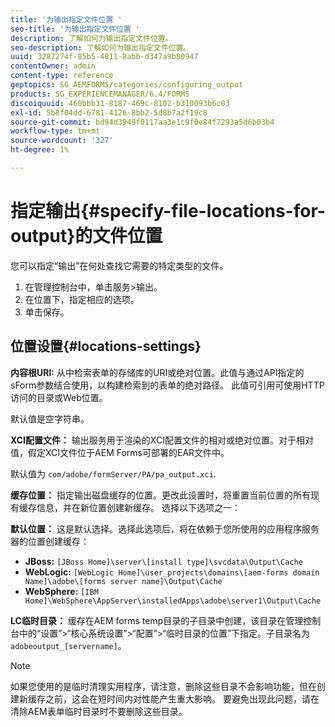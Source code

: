 ```yaml
---
title: '为输出指定文件位置 '
seo-title: '为输出指定文件位置 '
description: 了解如何为输出指定文件位置。
seo-description: 了解如何为输出指定文件位置。
uuid: 3287274f-85b5-4811-8abb-d347a9b80947
contentOwner: admin
content-type: reference
geptopics: SG_AEMFORMS/categories/configuring_output
products: SG_EXPERIENCEMANAGER/6.4/FORMS
discoiquuid: 460bbb31-8187-469c-8102-b310093b6c03
exl-id: 5b8f04dd-6781-4126-8bb2-5d8b7a2f19c8
source-git-commit: bd94d3949f0117aa3e1c9f0e84f7293a5d6b03b4
workflow-type: tm+mt
source-wordcount: '327'
ht-degree: 1%

---
```


# 指定输出{#specify-file-locations-for-output}的文件位置

您可以指定“输出”在何处查找它需要的特定类型的文件。

1. 在管理控制台中，单击服务>输出。
1. 在位置下，指定相应的选项。
1. 单击保存。

## 位置设置{#locations-settings}

**内容根URI:** 从中检索表单的存储库的URI或绝对位置。此值与通过API指定的sForm参数结合使用，以构建检索到的表单的绝对路径。 此值可引用可使用HTTP访问的目录或Web位置。

默认值是空字符串。

**XCI配置文件：** 输出服务用于渲染的XCI配置文件的相对或绝对位置。对于相对值，假定XCI文件位于AEM Forms可部署的EAR文件中。

默认值为 `com/adobe/formServer/PA/pa_output.xci`.

**缓存位置：** 指定输出磁盘缓存的位置。更改此设置时，将重置当前位置的所有现有缓存信息，并在新位置创建新缓存。 选择以下选项之一：

**默认位置：** 这是默认选择。选择此选项后，将在依赖于您所使用的应用程序服务器的位置创建缓存：

* **JBoss:** `[JBoss Home]\server\[install type]\svcdata\Output\Cache`
* **WebLogic:** `[WebLogic Home]\user_projects\domains\[aem-forms domain Name]\adobe\[forms server name]\Output\Cache`
* **WebSphere:** `[IBM Home]\WebSphere\AppServer\installedApps\adobe\server1\Output\Cache`

**LC临时目录：** 缓存在AEM forms temp目录的子目录中创建，该目录在管理控制台中的“设置”>“核心系统设置”>“配置”>“临时目录的位置”下指定。子目录名为`adobeoutput_[servername]`。

>[!NOTE]
>
>如果您使用的是临时清理实用程序，请注意，删除这些目录不会影响功能，但在创建新缓存之前，这会在短时间内对性能产生重大影响。 要避免出现此问题，请在清除AEM表单临时目录时不要删除这些目录。
